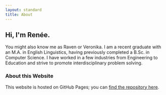 ```yaml
---
layout: standard
title: About
---
```

## Hi, I'm Renée.
You might also know me as Raven or Veronika. I am a recent graduate with an M.A. in English Linguistics, having previously completed a B.Sc. in Computer Science. I have worked in a few industries from Engineering to Education and strive to promote interdisciplinary problem solving.

### About this Website
This website is hosted on GitHub Pages; you can [find the repository here](https://github.com/reneeverly/reneeverly.github.io).
